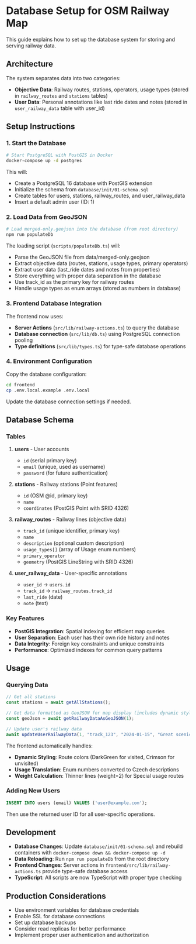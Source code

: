 # Database Setup for OSM Railway Map

This guide explains how to set up the database system for storing and serving railway data.

## Architecture

The system separates data into two categories:
- **Objective Data**: Railway routes, stations, operators, usage types (stored in `railway_routes` and `stations` tables)
- **User Data**: Personal annotations like last ride dates and notes (stored in `user_railway_data` table with user_id)

## Setup Instructions

### 1. Start the Database

```bash
# Start PostgreSQL with PostGIS in Docker
docker-compose up -d postgres
```

This will:
- Create a PostgreSQL 16 database with PostGIS extension
- Initialize the schema from `database/init/01-schema.sql`
- Create tables for users, stations, railway_routes, and user_railway_data
- Insert a default admin user (ID: 1)

### 2. Load Data from GeoJSON

```bash
# Load merged-only.geojson into the database (from root directory)
npm run populateDb
```

The loading script (`scripts/populateDb.ts`) will:
- Parse the GeoJSON file from data/merged-only.geojson
- Extract objective data (routes, stations, usage types, primary operators)
- Extract user data (last_ride dates and notes from properties)
- Store everything with proper data separation in the database
- Use track_id as the primary key for railway routes
- Handle usage types as enum arrays (stored as numbers in database)

### 3. Frontend Database Integration

The frontend now uses:
- **Server Actions** (`src/lib/railway-actions.ts`) to query the database
- **Database connection** (`src/lib/db.ts`) using PostgreSQL connection pooling
- **Type definitions** (`src/lib/types.ts`) for type-safe database operations

### 4. Environment Configuration

Copy the database configuration:
```bash
cd frontend
cp .env.local.example .env.local
```

Update the database connection settings if needed.

## Database Schema

### Tables

1. **users** - User accounts
   - `id` (serial primary key)
   - `email` (unique, used as username)
   - `password` (for future authentication)

2. **stations** - Railway stations (Point features)
   - `id` (OSM @id, primary key)
   - `name`
   - `coordinates` (PostGIS Point with SRID 4326)

3. **railway_routes** - Railway lines (objective data)
   - `track_id` (unique identifier, primary key)
   - `name`
   - `description` (optional custom description)
   - `usage_types[]` (array of Usage enum numbers)
   - `primary_operator`
   - `geometry` (PostGIS LineString with SRID 4326)

4. **user_railway_data** - User-specific annotations
   - `user_id` → `users.id`
   - `track_id` → `railway_routes.track_id`
   - `last_ride` (date)
   - `note` (text)

### Key Features

- **PostGIS Integration**: Spatial indexing for efficient map queries
- **User Separation**: Each user has their own ride history and notes
- **Data Integrity**: Foreign key constraints and unique constraints
- **Performance**: Optimized indexes for common query patterns

## Usage

### Querying Data

```typescript
// Get all stations
const stations = await getAllStations();

// Get data formatted as GeoJSON for map display (includes dynamic styling)
const geoJson = await getRailwayDataAsGeoJSON(1);

// Update user's railway data
await updateUserRailwayData(1, "track_123", "2024-01-15", "Great scenic route!");
```

The frontend automatically handles:
- **Dynamic Styling**: Route colors (DarkGreen for visited, Crimson for unvisited)
- **Usage Translation**: Enum numbers converted to Czech descriptions
- **Weight Calculation**: Thinner lines (weight=2) for Special usage routes

### Adding New Users

```sql
INSERT INTO users (email) VALUES ('user@example.com');
```

Then use the returned user ID for all user-specific operations.

## Development

- **Database Changes**: Update `database/init/01-schema.sql` and rebuild containers with `docker-compose down && docker-compose up -d`
- **Data Reloading**: Run `npm run populateDb` from the root directory
- **Frontend Changes**: Server actions in `frontend/src/lib/railway-actions.ts` provide type-safe database access
- **TypeScript**: All scripts are now TypeScript with proper type checking

## Production Considerations

- Use environment variables for database credentials
- Enable SSL for database connections
- Set up database backups
- Consider read replicas for better performance
- Implement proper user authentication and authorization